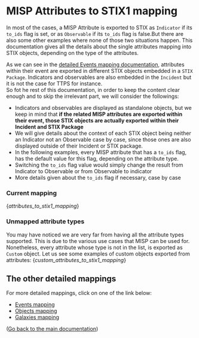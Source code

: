 # MISP Attributes to STIX1 mapping

In most of the cases, a MISP Attribute is exported to STIX as `Indicator` if its `to_ids` flag is set, or as `Observable` if its `to_ids` flag is false.But there are also some other examples where none of those two situations happen. This documentation gives all the details about the single attributes mapping into STIX objects, depending on the type of the attributes.

As we can see in the [detailed Events mapping documentation](misp_events_to_stix1.md), attributes within their event are exported in different STIX objects embedded in a `STIX Package`. Indicators and observables are also embedded in the `Incident` but it is not the case for TTPS for instance.  
So fot he rest of this documentation, in order to keep the content clear enough and to skip the irrelevant part, we will consider the followings:
- Indicators and observables are displayed as standalone objects, but we keep in mind that **if the related MISP attributes are exported within their event, those STIX objects are actually exported within their Incident and STIX Package**
- We will give details about the context of each STIX object being neither an Indicator not an Observable case by case, since those ones are also displayed outside of their Incident or STIX package.
- In the following examples, every MISP attribute that has a `to_ids` flag, has the default value for this flag, depending on the attribute type.
- Switching the `to_ids` flag value would simply change the result from Indicator to Observable or from Observable to indicator
- More details given about the `to_ids` flag if necessary, case by case

### Current mapping

{_attributes_to_stix1_mapping_}

### Unmapped attribute types

You may have noticed we are very far from having all the attribute types supported. This is due to the various use cases that MISP can be used for.  
Nonetheless, every attribute whose type is not in the list, is exported as `Custom` object. Let us see some examples of custom objects exported from attributes:
{_custom_attributes_to_stix1_mapping_}

## The other detailed mappings

For more detailed mappings, click on one of the link below:
- [Events mapping](misp_events_to_stix1.md)
- [Objects mapping](misp_objects_to_stix1.md)
- [Galaxies mapping](misp_galaxies_to_stix1.md)

([Go back to the main documentation](README.md))
